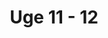---
title: "Uge 11 - 12"
summary: "Læringsmål og læringsplan"
ShowReadingTime: false
ShowWordCount: false
ShowRssButtonInSectionTermList: false
weight: 30
---
